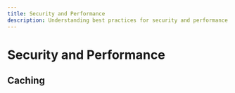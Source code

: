 ```yaml
---
title: Security and Performance
description: Understanding best practices for security and performance
---
```


# Security and Performance

## Caching
